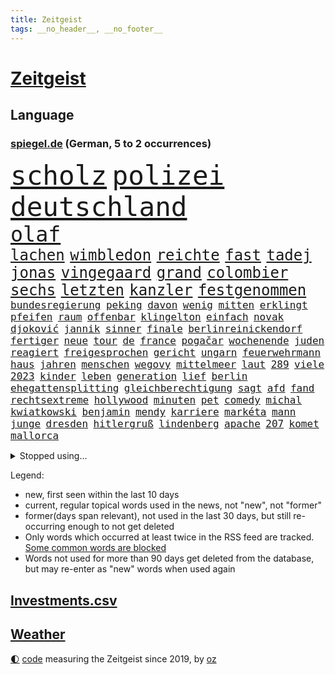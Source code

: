 ```yaml
---
title: Zeitgeist
tags: __no_header__, __no_footer__
---
```


# [Zeitgeist](https://oliz.io/zeitgeist/)

## Language

<h3><a href="https://www.spiegel.de" target="_blank">spiegel.de</a> (German, 5 to 2 occurrences)</h3>
<p style="font-family:monospace">
<span style="font-size:32pt"><a href="news_links.html#scholz" class="current">scholz</a></span>
<span style="font-size:32pt"><a href="news_links.html#polizei" class="current">polizei</a></span>
<span style="font-size:32pt"><a href="news_links.html#deutschland" class="current">deutschland</a></span>
<br>
<span style="font-size:25pt"><a href="news_links.html#olaf" class="current">olaf</a></span>
<br>
<span style="font-size:18pt"><a href="news_links.html#lachen" class="current">lachen</a></span>
<span style="font-size:18pt"><a href="news_links.html#wimbledon" class="current">wimbledon</a></span>
<span style="font-size:18pt"><a href="news_links.html#reichte" class="current">reichte</a></span>
<span style="font-size:18pt"><a href="news_links.html#fast" class="current">fast</a></span>
<span style="font-size:18pt"><a href="news_links.html#tadej" class="current">tadej</a></span>
<span style="font-size:18pt"><a href="news_links.html#jonas" class="current">jonas</a></span>
<span style="font-size:18pt"><a href="news_links.html#vingegaard" class="current">vingegaard</a></span>
<span style="font-size:18pt"><a href="news_links.html#grand" class="current">grand</a></span>
<span style="font-size:18pt"><a href="news_links.html#colombier" class="new">colombier</a></span>
<span style="font-size:18pt"><a href="news_links.html#sechs" class="current">sechs</a></span>
<span style="font-size:18pt"><a href="news_links.html#letzten" class="current">letzten</a></span>
<span style="font-size:18pt"><a href="news_links.html#kanzler" class="current">kanzler</a></span>
<span style="font-size:18pt"><a href="news_links.html#festgenommen" class="current">festgenommen</a></span>
<br>
<span style="font-size:12pt"><a href="news_links.html#bundesregierung" class="current">bundesregierung</a></span>
<span style="font-size:12pt"><a href="news_links.html#peking" class="current">peking</a></span>
<span style="font-size:12pt"><a href="news_links.html#davon" class="current">davon</a></span>
<span style="font-size:12pt"><a href="news_links.html#wenig" class="current">wenig</a></span>
<span style="font-size:12pt"><a href="news_links.html#mitten" class="current">mitten</a></span>
<span style="font-size:12pt"><a href="news_links.html#erklingt" class="new">erklingt</a></span>
<span style="font-size:12pt"><a href="news_links.html#pfeifen" class="new">pfeifen</a></span>
<span style="font-size:12pt"><a href="news_links.html#raum" class="current">raum</a></span>
<span style="font-size:12pt"><a href="news_links.html#offenbar" class="current">offenbar</a></span>
<span style="font-size:12pt"><a href="news_links.html#klingelton" class="new">klingelton</a></span>
<span style="font-size:12pt"><a href="news_links.html#einfach" class="current">einfach</a></span>
<span style="font-size:12pt"><a href="news_links.html#novak" class="current">novak</a></span>
<span style="font-size:12pt"><a href="news_links.html#djoković" class="current">djoković</a></span>
<span style="font-size:12pt"><a href="news_links.html#jannik" class="current">jannik</a></span>
<span style="font-size:12pt"><a href="news_links.html#sinner" class="current">sinner</a></span>
<span style="font-size:12pt"><a href="news_links.html#finale" class="current">finale</a></span>
<span style="font-size:12pt"><a href="news_links.html#berlinreinickendorf" class="new">berlinreinickendorf</a></span>
<span style="font-size:12pt"><a href="news_links.html#fertiger" class="current">fertiger</a></span>
<span style="font-size:12pt"><a href="news_links.html#neue" class="current">neue</a></span>
<span style="font-size:12pt"><a href="news_links.html#tour" class="current">tour</a></span>
<span style="font-size:12pt"><a href="news_links.html#de" class="current">de</a></span>
<span style="font-size:12pt"><a href="news_links.html#france" class="current">france</a></span>
<span style="font-size:12pt"><a href="news_links.html#pogačar" class="current">pogačar</a></span>
<span style="font-size:12pt"><a href="news_links.html#wochenende" class="current">wochenende</a></span>
<span style="font-size:12pt"><a href="news_links.html#juden" class="current">juden</a></span>
<span style="font-size:12pt"><a href="news_links.html#reagiert" class="current">reagiert</a></span>
<span style="font-size:12pt"><a href="news_links.html#freigesprochen" class="current">freigesprochen</a></span>
<span style="font-size:12pt"><a href="news_links.html#gericht" class="current">gericht</a></span>
<span style="font-size:12pt"><a href="news_links.html#ungarn" class="current">ungarn</a></span>
<span style="font-size:12pt"><a href="news_links.html#feuerwehrmann" class="new">feuerwehrmann</a></span>
<span style="font-size:12pt"><a href="news_links.html#haus" class="current">haus</a></span>
<span style="font-size:12pt"><a href="news_links.html#jahren" class="current">jahren</a></span>
<span style="font-size:12pt"><a href="news_links.html#menschen" class="current">menschen</a></span>
<span style="font-size:12pt"><a href="news_links.html#wegovy" class="new">wegovy</a></span>
<span style="font-size:12pt"><a href="news_links.html#mittelmeer" class="current">mittelmeer</a></span>
<span style="font-size:12pt"><a href="news_links.html#laut" class="current">laut</a></span>
<span style="font-size:12pt"><a href="news_links.html#289" class="new">289</a></span>
<span style="font-size:12pt"><a href="news_links.html#viele" class="current">viele</a></span>
<span style="font-size:12pt"><a href="news_links.html#2023" class="current">2023</a></span>
<span style="font-size:12pt"><a href="news_links.html#kinder" class="current">kinder</a></span>
<span style="font-size:12pt"><a href="news_links.html#leben" class="current">leben</a></span>
<span style="font-size:12pt"><a href="news_links.html#generation" class="current">generation</a></span>
<span style="font-size:12pt"><a href="news_links.html#lief" class="current">lief</a></span>
<span style="font-size:12pt"><a href="news_links.html#berlin" class="current">berlin</a></span>
<span style="font-size:12pt"><a href="news_links.html#ehegattensplitting" class="new">ehegattensplitting</a></span>
<span style="font-size:12pt"><a href="news_links.html#gleichberechtigung" class="current">gleichberechtigung</a></span>
<span style="font-size:12pt"><a href="news_links.html#sagt" class="current">sagt</a></span>
<span style="font-size:12pt"><a href="news_links.html#afd" class="current">afd</a></span>
<span style="font-size:12pt"><a href="news_links.html#fand" class="current">fand</a></span>
<span style="font-size:12pt"><a href="news_links.html#rechtsextreme" class="current">rechtsextreme</a></span>
<span style="font-size:12pt"><a href="news_links.html#hollywood" class="current">hollywood</a></span>
<span style="font-size:12pt"><a href="news_links.html#minuten" class="current">minuten</a></span>
<span style="font-size:12pt"><a href="news_links.html#pet" class="new">pet</a></span>
<span style="font-size:12pt"><a href="news_links.html#comedy" class="new">comedy</a></span>
<span style="font-size:12pt"><a href="news_links.html#michal" class="new">michal</a></span>
<span style="font-size:12pt"><a href="news_links.html#kwiatkowski" class="new">kwiatkowski</a></span>
<span style="font-size:12pt"><a href="news_links.html#benjamin" class="current">benjamin</a></span>
<span style="font-size:12pt"><a href="news_links.html#mendy" class="new">mendy</a></span>
<span style="font-size:12pt"><a href="news_links.html#karriere" class="current">karriere</a></span>
<span style="font-size:12pt"><a href="news_links.html#markéta" class="new">markéta</a></span>
<span style="font-size:12pt"><a href="news_links.html#mann" class="current">mann</a></span>
<span style="font-size:12pt"><a href="news_links.html#junge" class="current">junge</a></span>
<span style="font-size:12pt"><a href="news_links.html#dresden" class="current">dresden</a></span>
<span style="font-size:12pt"><a href="news_links.html#hitlergruß" class="current">hitlergruß</a></span>
<span style="font-size:12pt"><a href="news_links.html#lindenberg" class="new">lindenberg</a></span>
<span style="font-size:12pt"><a href="news_links.html#apache" class="new">apache</a></span>
<span style="font-size:12pt"><a href="news_links.html#207" class="new">207</a></span>
<span style="font-size:12pt"><a href="news_links.html#komet" class="new">komet</a></span>
<span style="font-size:12pt"><a href="news_links.html#mallorca" class="current">mallorca</a></span>
</p>
<details>
<summary>Stopped using...</summary>
<p class="former" style="font-size:12pt">
entdeckte(995) italiens(995) partie(995) 75(994) summe(994) version(994) korruption(993) witz(993) bernd(992) diesel(992) erinnerungen(992) eustaaten(992) bitte(991) krankheit(991) positiv(991) rasant(991) tieren(991) ursula(991) beachten(990) brutale(990) entlastet(990) fbi(990) politischen(990) respekt(990) rote(990) schwangere(990) behandlung(989) daraufhin(989) erholung(989) märz(989) strafen(989) beweisen(988) einiges(988) führerschein(988) hotel(988) hsv(988) müller(988) premiere(988) usregierung(988) 29(987) eingereicht(987) nürnberg(987) österreichische(987) 33(986) durchsucht(986) klimaneutral(986) manchen(986) mancherorts(986) unabhängigkeit(986) 32(985) demonstrationen(985) englische(985) halben(985) leyen(985) schicksal(985) venezuela(985) geholt(984) provinz(984) spekuliert(984) west(984) wettbewerb(984) literatur(983) schauspielerin(983) träumen(983) wählen(983) aufruf(982) eigentümer(982) schnee(982) weltwirtschaft(982) wende(982) australische(981) wohnhaus(981) bull(980) fliehen(980) klären(980) red(980) verbände(980) ehepaar(979) geklärt(979) miteinander(979) zweimal(979) kreis(978) vorsprung(978) nase(977) schlimmste(977) enge(976) freilassung(976) richtet(976) schnellen(976) weckt(976) unterstützer(975) distanz(974) provokation(973) sitzen(973) stadion(973) beschuldigt(972) bezahlen(972) half(972) rechtzeitig(972) fit(971) pflicht(970) politikerin(970) schrecken(970) näher(969) zurückgegangen(969) betrifft(967) spektakuläre(967) februar(966) aufhalten(964) vorwürfen(964) führenden(963) sichert(963) enorme(960) whatsapp(960) sportler(959) training(959) unterschrieben(959) chats(958) kassieren(958) museum(958) einblick(957) erstochen(955) möglichkeiten(953) olympia(953) kindheit(952) liberalen(942) startup(941) drohne(931) 95(887) höheres(887) fotografiert(876) vormarsch(859) notstand(841) strecken(827) happy(824) gewalttat(805) unfälle(771) kontinent(757) müll(749) spiegelreporter(749) anführer(736) sammelt(736) veröffentlichung(721) zwingen(720) grundsätzlich(715) verbunden(707) erfolglos(696) erfolgreichste(695) superstars(695) fossilen(690) kollision(685) jenseits(682) expertin(681) erkrankte(678) analysten(676) nachspielzeit(676) erhofft(671) löschen(671) zurückziehen(668) king(658) überraschende(658) gefiel(647) wachsende(646) gleichen(639) großbank(636) 15000(632) amtskollegen(629) energiekosten(629) minus(625) spezielle(624) station(624) beider(623) rauswurf(620) ampelregierung(617) zurückgezogen(612) volksverhetzung(609) spürbar(608) studenten(607) 74(605) menschlichkeit(605) euländer(597) versuche(594) netflixserie(591) gestört(589) nutzung(587) stadtteil(587) gestiegene(581) schärfere(580) zehnjähriger(580) historischer(574) einfacher(571) aktivistinnen(567) ärztin(563) möchten(553) weltbekannt(546) gefechte(542) verkündete(534) influencerin(533) kitas(532) explosionen(527) krebs(526) nutzten(525) spielern(524) spaltung(522) vergleichsweise(517) fehlverhalten(503) marc(495) verantwortlichen(495) versagen(491) verspätungen(491) rené(488) stammen(487) 19jährige(483) südamerika(480) fußballspiel(476) gefolgt(476) terror(476) abtreibungen(475) baustelle(467) kriegszeiten(464) schmerzen(464) kriegsverbrechen(463) drücken(459) starkes(455) ansturm(443) auslöser(443) herrschte(440) arbeitslosigkeit(438) tatverdächtiger(434) haare(432) übergriffen(416) versöhnung(414) abgeschaltet(412) ankara(412) franzosen(411) erfurt(408) jubel(406) rüsten(406) computer(397) europaparlament(397) unterlagen(397) außergewöhnlichen(393) brennende(393) ernannt(391) 21jähriger(388) irans(387) verheerend(383) gegnerin(382) panne(382) idol(381) tempel(380) wohnmobil(375) jimmy(373) unentschieden(373) osnabrück(371) polizeibeamte(371) gegenwart(369) finanzen(367) energieversorger(361) schrumpfen(361) demenz(360) instrument(360) eigenheim(359) großaufgebot(358) ungerecht(353) entfernen(350) islamisten(350) anruf(348) folgten(348) barrikaden(347) usmilitär(347) medizinische(346) bemühungen(343) toilette(343) rishi(342) sunak(342) schottlands(341) original(334) eingestürzt(331) linien(331) seltsam(331) moderator(329) brandt(326) erkranken(325) erstaunliche(324) manipulation(324) untergrund(324) zugverkehr(324) farce(323) giorgia(323) meloni(323) ganzes(320) auszusetzen(319) bach(318) quatsch(318) komplikationen(317) beleidigungen(314) ernstfall(309) verschärfung(309) aufzugeben(308) grab(307) spurensuche(305) bellingham(304) jude(304) nachspiel(302) richtete(302) bauch(297) preisgekrönte(297) bussen(294) auseinander(292) benko(292) brisante(292) erzielte(292) granaten(292) angriffskriegs(290) erzeugt(290) kontroverse(289) engen(287) kanadischen(287) flüchtlingsunterkunft(286) kriminalität(283) wasserversorgung(280) drohung(276) emissionen(276) bulgarien(275) francisco(275) abermals(274) kinderpornografie(274) rückblick(274) eingriff(270) dokumentieren(269) legendär(269) persönlichen(268) grenzgebiet(266) nachweisen(266) verhältnissen(266) mögen(264) brutalität(263) militärexperten(263) asyl(262) nebel(262) schiffsverkehr(261) knappe(260) zitiert(260) eröffnete(258) überraschte(257) hit(255) wiebke(253) kopftuch(252) parolen(251) stießen(250) kampfpanzern(248) leukämie(248) anerkannt(246) ernennt(246) 23jährige(245) gefangenen(245) lateinamerika(245) tatortvote(245) chaotische(244) finanzmärkte(244) dichter(243) p(242) 49euroticket(241) neuheiten(240) operiert(240) zurückgekehrt(240) geliebten(239) taucher(239) gary(238) fusion(237) billigt(236) wwf(236) ioc(235) gewehrt(233) mine(233) sam(233) ausverkauft(231) credit(228) bowie(227) journalistenverband(226) gleise(225) gesprengt(224) transportiert(224) drosseln(223) weltcup(223) umso(221) unesco(221) usfirma(221) aufgebaut(217) eingestuft(217) wirtschaftliche(217) erlebnisse(216) route(216) serben(215) freiheitsstrafen(213) grenzregion(213) wachsenden(213) kommentiert(212) 14jähriger(211) tomaten(210) roland(208) unterbringung(208) hill(205) vorsichtig(205) 2011(204) melbourne(204) pence(204) verlorenen(204) affen(203) güterzug(203) technologien(203) 1991(202) auflaufen(202) saarlouis(202) infos(201) vermeldet(201) 47(199) fotograf(199) naturschützer(199) schiebt(199) aggressiver(198) flaggen(198) organisatoren(198) asiatische(197) geerbt(196) satt(196) traut(195) unterzogen(195) besitzen(194) einsatzkräften(194) geringen(194) escooter(193) tennisspieler(193) verarbeiten(193) verwandte(193) kinderzimmer(192) tauchte(192) verbündete(192) arbeitsplätze(191) parkplatz(191) berufsaussichten(189) cook(189) charts(188) fachkräften(187) überstanden(187) meinungen(186) ostafrika(185) philadelphia(185) tourismus(185) woke(185) eva(184) weltsport(184) biontech(183) wiegelt(183) dreier(182) faschisten(181) barrel(180) spender(179) grundlegenden(178) kopiert(178) verbraucht(178) stationen(176) vorstand(175) jener(174) verdreifacht(174) stärkeren(173) verleger(173) 18jähriger(172) lebensgefahr(172) ladung(171) nachgegeben(171) radio(171) krankenstand(170) stiehlt(170) stücke(170) todesopfern(170) blutige(168) eindämmen(168) eughurteil(168) guardian(168) luftverschmutzung(168) panzern(168) satellitenbild(168) 69(167) mehrjährigen(167) bukarest(165) ertragen(164) komplizierten(164) normale(164) oberhaupt(164) verschärfte(164) oppositionspolitiker(163) hilfsorganisation(162) prinzen(162) sprüche(161) zlatan(161) gestaltet(160) shows(160) verteidigungsministeriums(159) baute(158) leopard(158) ostküste(158) eingestiegen(157) nähert(157) schwinden(157) selbstverständnis(157) financial(155) fahrbahn(154) abnehmen(153) nochmals(153) springer(153) antisemitischer(152) messe(151) zukommen(151) aufgearbeitet(150) outfits(150) billy(149) kriegsgebiet(149) begleiter(148) belarussischer(148) 270(147) vorgeschmack(147) erkannt(145) fluggesellschaft(145) krebsdiagnose(145) oberstaatsanwalt(144) rock(144) zubehör(144) aufbruch(143) hadern(143) immobilienbesitzer(143) gezielte(141) günstigen(141) segelboot(141) sätze(141) beispiele(140) ingenieur(140) km/h(140) rechtsaußen(140) schleswigholsteins(140) positives(139) schweres(138) 46(137) brokstedt(137) freiburger(137) kolumbianischen(137) limousine(137) zögern(137) dame(136) erforschen(136) schöner(136) stausee(136) tarifverhandlungen(136) 1600(135) anklagen(135) sturgeon(135) umfassenden(135) auszeichnungen(134) siedlung(134) baltikum(133) weh(133) laufbahn(132) rechtfertigen(132) spö(132) 2045(130) 31jähriger(130) hafencity(130) ministerpräsidenten(130) zutiefst(130) parteispitze(129) republica(129) lautstark(127) toll(127) ukrainern(127) unterbinden(126) dammbruch(125) markiert(125) rechner(125) wiederaufnahme(125) asylverfahren(124) mysteriöser(124) robertson(124) influencer(123) oberleitung(123) college(122) leiterin(122) reddit(122) siebenjähriger(122) gedanken(121) nachbarschaft(121) sparsamer(121) stil(121) zerschlagung(121) erholt(120) historisch(120) müttern(120) stürzten(120) warnte(120) klum(119) mount(119) fußballliga(118) usaußenministerium(118) affleck(117) beurteilen(117) championsleaguefinale(117) flugobjekte(117) ham(117) indigenen(117) bedecken(116) bemerkenswerte(116) carlson(116) löscharbeiten(116) tucker(116) anschlüsse(115) austritt(115) baldige(115) diäten(115) mangelhafter(115) flieht(114) tony(114) verlegen(114) golfer(113) bunker(112) profifußballer(112) sanfter(112) ukrainischem(112) arbeitsgericht(111) gala(111) wagenknechts(111) bildungsministerin(110) klimastiftung(110) konkreten(110) mv(110) weitreichenden(110) ernsten(109) verrat(108) aufkommen(107) großmächte(107) nützt(107) snp(107) studiert(107) verpassten(107) weitergegeben(107) alassad(106) baschar(106) dachten(106) eure(106) influencerinnen(106) reparieren(106) saied(106) 15jährigen(105) elite(105) south(105) gangster(104) wochenbeginn(104) hilflos(103) hinweg(103) waters(103) einkaufen(102) grubenunglück(102) 101(100) höcke(100) versus(100) erinnerungsstücke(99) medienmogul(99) schulkinder(99) weltgrößte(99) ausweichen(98) auszählung(98) axel(98) begangen(98) denkmal(98) gestresst(98) nikola(98) breiter(97) ebrahim(97) erfolgen(97) iea(97) sabotageakt(97) vermischt(97) hauptrolle(96) optionen(96) 55jährige(95) alabama(95) mutterkonzern(95) schalker(95) beides(94) pokalfinale(94) elbe(93) ostseepipelines(93) hochamt(92) mordkommission(92) satellitendaten(92) schieben(92) sommerspielen(92) umzugehen(92) dnaanalyse(91) feindschaft(91) gesetzesänderung(91) roller(91) senderchef(91) stundenweise(91) 71jährige(90) dreißigerjahren(90) erfasste(90) holocaustmahnmal(90) lübeck(90) strahlt(90) from(89) genres(89) linkenikone(89) nordrheinwestfälischen(89) tropensturm(89) 35jähriger(88) 39jährige(88) abberufung(88) bewährung(88) durchsuchte(88) jpmorgan(88) kindheitserinnerungen(88) unverändert(88) besorgnis(87) zeitnah(87) dfbnationalmannschaft(86) doskozil(86) entwickelte(86) gefangen(86) hinderte(86) länderspiele(86) pfizer(86) prowestliche(86) ubs(86) betrunkener(85) datenbrille(85) dietrich(85) flusswasser(85) krach(85) neonazis(85) regionale(85) schwimmbecken(85) befehle(84) hirnforschung(84) rechtecks(84) regierungssprecher(84) thermofenster(84) usbanken(84) vision(84) erkämpfte(83) exparteichef(83) irren(83) minderheitsregierung(83) riexinger(83) straftat(83) abschalteinrichtungen(82) außergewöhnliche(82) hedgefonds(82) pflegekräfte(82) wirtschaftswachstum(82) zeuge(82) containerschiffe(81) erdöl(81) kettenreaktion(81) linksextremen(81) unokinderhilfswerk(81) abhängiger(80) gesten(80) wiegen(80) geschwindigkeitsrekord(79) großmanöver(79) kontroverses(79) psychiatrischen(79) 146(78) brachten(78) fluggesellschaften(78) ibrahimović(78) liveblog(78) milizionäre(78) monopol(78) musikbranche(78) paragrafen(78) anwalts(77) astronomie(77) augenzeugen(77) behaupten(77) lobte(77) populisten(77) revolutionär(77) wahlkampfveranstaltung(77) western(77) ängsten(77) dorsten(76) dringt(76) erzbistums(76) fußballverband(76) jammert(76) milliardengeschäft(76) sultan(76) tiny(76) ausbreiten(75) rebelliert(75) umsteigen(75) usbörsenaufsicht(75) wiederzulassung(75) zentrales(75) belegschaft(74) mitmachen(74) modi(74) haftbefehle(73) lockern(73) ruhig(72) schenken(72) spieltisch(72) vorübergehenden(72) hexenjagd(71) karlheinz(71) kontakten(71) maxim(71) schränkte(71) tauben(71) würfel(71) 34jähriger(70) aggression(70) dreh(70) follower(70) lippen(70) fotoprojekt(69) heizungswende(69) kinderärzte(69) präsidentschaftswahlen(69) damon(68) kleinflugzeug(68) kröten(68) lautet(68) matt(68) mittendrin(68) sekbeamte(68) stur(68) verschlossenen(68) ag(67) artemis(67) eisfrei(67) heizwende(67) pragmatismus(67) assange(66) cia(66) hamill(66) kennedys(66) machtmissbrauchs(66) prärie(66) skywalker(66) aufschwung(65) blogger(65) drohgebärden(65) fertigstellung(65) großfamilien(65) nervennahrung(65) antrat(64) aufregend(64) besteigen(64) beweis(64) cnn(64) einfamilienhaus(64) fußballweltmeister(64) heimatstadt(64) vorpommern(64) erwartete(63) erzkonservative(63) großfeuer(63) hirnverletzungen(63) linksextremismusprozess(63) nachbarschaftsstreit(63) schwelt(63) sonnenschutz(63) werbegesicht(63) überlegungen(63) anrufen(62) bachmutfront(62) erneuern(62) samuel(62) ties(62) justizministerium(61) niedrigen(61) schlechtes(61) staatspleite(61) usbehörden(61) boulevardmedien(60) haushaltsbuch(60) kinderarbeit(60) mailänder(60) moderna(60) personalien(60) religion(60) depp(59) färbt(59) herausragende(59) jüterbog(59) kostümen(59) lebenszeichen(59) sterbende(59) golfwelt(58) jobverlust(58) landeten(58) nationalkonservative(58) auszurichten(57) berlusconis(57) khartum(57) motorradfahrer(57) sportart(57) denver(56) konfliktparteien(56) vollem(56) gefangenenaustausch(55) hinein(55) krefeld(55) rauchwolken(55) regnen(55) rekordzahl(55) bediente(54) befand(54) eingeschlagen(54) schwerwiegenden(54) bauwerk(53) blühen(53) dárdai(53) exbildchefredakteur(53) mikroplastik(53) offengelegt(53) pál(53) river(53) dir(52) erfuhr(52) großoffensive(52) pfeiler(52) schmerzmittel(52) christie(51) diskriminierenden(51) erheblich(51) erstem(51) göttlichen(51) klimafragen(51) kurioses(51) nebentätigkeiten(51) nehme(51) spektakulär(51) verzerrt(51) windsors(51) analyst(50) biller(50) eindringlich(50) kiunternehmen(50) riad(50) spottet(50) eindhoven(49) kannibale(49) mandanten(49) streikwelle(49) verbale(49) benannt(48) marge(48) nelles(48) rechtsextremistisch(48) 1979(47) detonationen(47) imperium(47) mühe(47) sachsenhausen(47) abfedern(46) arktis(46) behauptungen(46) belgorod(46) ebene(46) girl(46) koffern(46) landesverband(46) lebensmittelhersteller(46) lgbtq(46) mantel(46) waldbränden(46) einschüchtern(45) lied(45) tieferen(45) auskommen(44) erstatten(44) gleicher(44) königsfamilie(44) landsmann(44) male(44) plastikmüll(44) unübersichtlich(44) usgeschichte(44) wasserstand(44) annahm(43) betreibern(43) europapokal(43) feine(43) kentert(43) landung(43) unterrichtet(43) 5gausbau(42) besiegte(42) chase(42) churchill(42) energieagentur(42) evakuierung(42) gaye(42) geregelt(42) raphael(42) schlucken(42) ultraleichtflugzeug(42) winston(42) effizienz(41) raisi(41) tori(41) ussprinterin(41) wirtschaftsstaatssekretär(41) florenz(40) kugeln(40) mehrfamilienhauses(40) nebenan(40) rückeroberung(40) triple(40) weeknd(40) gleichaltrigen(39) schmutzige(39) arbeitsunfall(38) badeunfall(38) creme(38) lückenlose(38) nuggets(38) produktionsfirma(38) regisseurin(38) staatlicher(38) that(38) uspräsidentschaftswahlen(38) anreize(37) autonome(37) brad(37) branchenangaben(37) durchleuchtet(37) füße(37) heiratet(37) impfstoff(37) militante(37) schlagabtausch(37) einschlugen(36) geldstrafen(36) paramilitär(36) apotheker(35) ehemals(35) prognostiziert(35) protassewitsch(35) redbullerfolg(35) versorger(35) außergerichtlich(34) härteren(34) höhlensystem(34) institute(34) macs(34) verlässlich(34) waldgebiet(34) wertverlust(34) ableger(33) expremierminister(33) jaber(33) rundfunkanstalt(33) siebtes(33) strömt(33) unoklimakonferenz(33) weltlage(33) achtjährigen(32) aufwand(32) axelspringerkonzern(32) bundesamts(32) füßen(32) germain(32) hellmann(32) hinterlässt(32) kryptischen(32) schwerverletzten(32) spitzenjob(32) verden(32) vermieten(32) auftritte(31) glasner(31) hyperschallrakete(31) kommunalen(31) saint(31) scharfer(31) spendenaffäre(31) wildnis(31) wortlaut(31) ausgeharrt(30) coinbase(30) geländegewinne(30) konkretisiert(30) oecd(30) endlosen(29) frodeno(29) klarer(29) kurzfristige(29) oberster(29) organisationen(29) spree(29) bergsteiger(28) brandanschlag(28) erstreckte(28) ficht(28) kunstwerken(28) mittelmaß(28) skandieren(28) yeboah(28) flüchtlingszahlen(27) salvini(27) zero(27) absolvieren(26) asylbewerberheim(26) bundesrichterin(26) gebietsgewinne(26) heat(26) mitregieren(26) open(26) rekrutiert(26) umgebaut(26) website(26) genauen(25) iv(25) vermeidbar(25) abgeführt(24) euland(24) french(24) soros(24) abgekommen(23) fahndete(23) finalserie(23) mangelnden(23) pakt(23) sand(23) unzulässig(23) windeln(23) betteln(22) everest(22) umweltschäden(22) conference(21) gebannt(21) jokić(21) verfassungsbeschwerde(21) zitierte(21) schiffswrack(20) suchaktion(20) vorsorge(20) anhaltenden(19) ausschließen(19) buhrufe(19) co₂emissionen(19) denkwürdigen(19) elend(19) evangelikale(19) hautkrebs(19) mitangeklagte(19) pfiffe(19) veräußert(19) bekanntes(18) bluttaten(18) butler(18) gesundheitsproblemen(18) register(18) boulevardpresse(17) gefeierte(17) strategisch(17) ufos(17) widerstands(17) würdigung(17) brüste(16) ford(16) harrison(16) ilja(16) kürzeste(16) relegation(16) stocken(16) strengen(16) erfolgsgeheimnis(15) herausfinden(15) kennengelernt(15) muskeln(15) neugebauer(15) populärsten(15) spitzengehälter(15) stehenden(15) toxisch(15) toxische(15) unwürdig(15) verwechslung(15) 1973(14) herrn(14) karikaturisten(14) linksextremisten(14) meistertitel(14) prorussische(14) triumphe(14) unerwünschte(14) dringender(13) einverstanden(13) entwicklerkonferenz(13) gelebt(13) saftig(13) süßwasser(13) wendungen(13) ökonomischen(13) überfälle(13) klimafreundlich(12) liter(12) rummenigge(12) unschönen(12) zealand(12) gerettete(11) klammern(11) millionenschaden(11) unfallort(11)
</p>
</details>
<p>Legend:
<ul>
<li><span class="new">new</span>, first seen within the last 10 days</li>
<li><span class="current">current</span>, regular topical words used in the news, not "new", not "former"</li>
<li><span class="former">former(days span relevant)</span>, not used in the last 30 days, but still re-occurring enough to not get deleted</li>
<li>Only words which occurred at least twice in the RSS feed are tracked. <a href="language/filters.py">Some common words are blocked</a></li>
<li>Words not used for more than 90 days get deleted from the database, but may re-enter as "new" words when used again</li>
</ul>
</p>

## [Investments](investments.html)[.csv](investments.csv)

## [Weather](weather.html)

<footer>
<a href="javascript:toggleTheme()" class="nav">🌓</a>
<a href="https://github.com/ooz/zeitgeist">code</a> measuring the Zeitgeist since 2019, by <a href="https://oliz.io">oz</a>
</footer>
